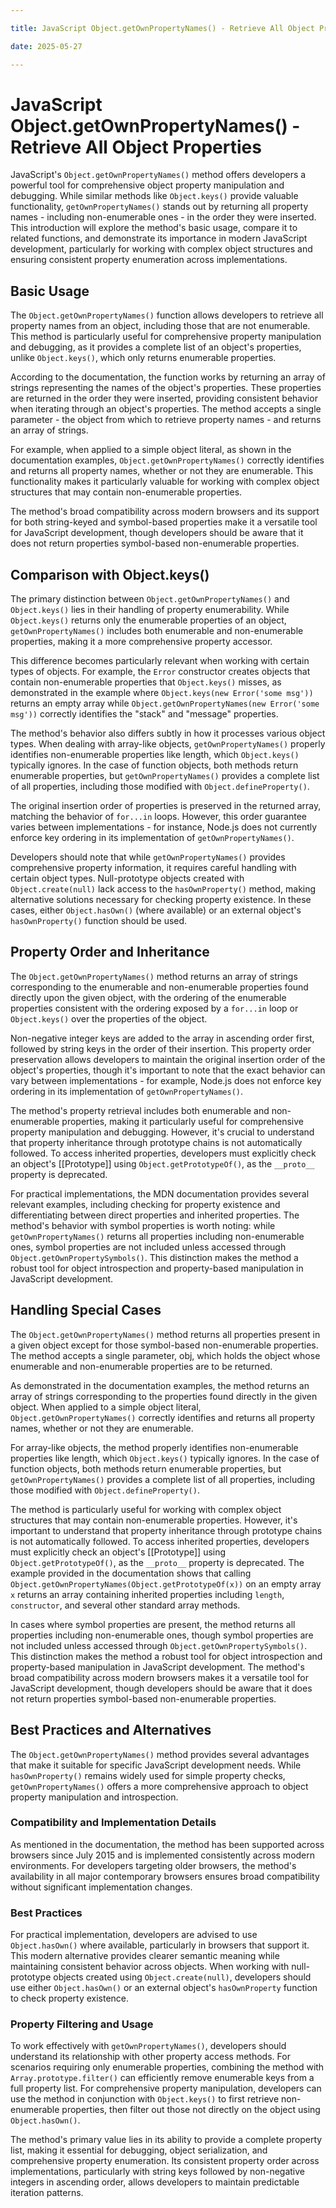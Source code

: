 ```yaml
---

title: JavaScript Object.getOwnPropertyNames() - Retrieve All Object Properties

date: 2025-05-27

---
```



# JavaScript Object.getOwnPropertyNames() - Retrieve All Object Properties

JavaScript's `Object.getOwnPropertyNames()` method offers developers a powerful tool for comprehensive object property manipulation and debugging. While similar methods like `Object.keys()` provide valuable functionality, `getOwnPropertyNames()` stands out by returning all property names - including non-enumerable ones - in the order they were inserted. This introduction will explore the method's basic usage, compare it to related functions, and demonstrate its importance in modern JavaScript development, particularly for working with complex object structures and ensuring consistent property enumeration across implementations.


## Basic Usage

The `Object.getOwnPropertyNames()` function allows developers to retrieve all property names from an object, including those that are not enumerable. This method is particularly useful for comprehensive property manipulation and debugging, as it provides a complete list of an object's properties, unlike `Object.keys()`, which only returns enumerable properties.

According to the documentation, the function works by returning an array of strings representing the names of the object's properties. These properties are returned in the order they were inserted, providing consistent behavior when iterating through an object's properties. The method accepts a single parameter - the object from which to retrieve property names - and returns an array of strings.

For example, when applied to a simple object literal, as shown in the documentation examples, `Object.getOwnPropertyNames()` correctly identifies and returns all property names, whether or not they are enumerable. This functionality makes it particularly valuable for working with complex object structures that may contain non-enumerable properties.

The method's broad compatibility across modern browsers and its support for both string-keyed and symbol-based properties make it a versatile tool for JavaScript development, though developers should be aware that it does not return properties symbol-based non-enumerable properties.


## Comparison with Object.keys()

The primary distinction between `Object.getOwnPropertyNames()` and `Object.keys()` lies in their handling of property enumerability. While `Object.keys()` returns only the enumerable properties of an object, `getOwnPropertyNames()` includes both enumerable and non-enumerable properties, making it a more comprehensive property accessor.

This difference becomes particularly relevant when working with certain types of objects. For example, the `Error` constructor creates objects that contain non-enumerable properties that `Object.keys()` misses, as demonstrated in the example where `Object.keys(new Error('some msg'))` returns an empty array while `Object.getOwnPropertyNames(new Error('some msg'))` correctly identifies the "stack" and "message" properties.

The method's behavior also differs subtly in how it processes various object types. When dealing with array-like objects, `getOwnPropertyNames()` properly identifies non-enumerable properties like length, which `Object.keys()` typically ignores. In the case of function objects, both methods return enumerable properties, but `getOwnPropertyNames()` provides a complete list of all properties, including those modified with `Object.defineProperty()`.

The original insertion order of properties is preserved in the returned array, matching the behavior of `for...in` loops. However, this order guarantee varies between implementations - for instance, Node.js does not currently enforce key ordering in its implementation of `getOwnPropertyNames()`.

Developers should note that while `getOwnPropertyNames()` provides comprehensive property information, it requires careful handling with certain object types. Null-prototype objects created with `Object.create(null)` lack access to the `hasOwnProperty()` method, making alternative solutions necessary for checking property existence. In these cases, either `Object.hasOwn()` (where available) or an external object's `hasOwnProperty()` function should be used.


## Property Order and Inheritance

The `Object.getOwnPropertyNames()` method returns an array of strings corresponding to the enumerable and non-enumerable properties found directly upon the given object, with the ordering of the enumerable properties consistent with the ordering exposed by a `for...in` loop or `Object.keys()` over the properties of the object.

Non-negative integer keys are added to the array in ascending order first, followed by string keys in the order of their insertion. This property order preservation allows developers to maintain the original insertion order of the object's properties, though it's important to note that the exact behavior can vary between implementations - for example, Node.js does not enforce key ordering in its implementation of `getOwnPropertyNames()`.

The method's property retrieval includes both enumerable and non-enumerable properties, making it particularly useful for comprehensive property manipulation and debugging. However, it's crucial to understand that property inheritance through prototype chains is not automatically followed. To access inherited properties, developers must explicitly check an object's [[Prototype]] using `Object.getPrototypeOf()`, as the `__proto__` property is deprecated.

For practical implementations, the MDN documentation provides several relevant examples, including checking for property existence and differentiating between direct properties and inherited properties. The method's behavior with symbol properties is worth noting: while `getOwnPropertyNames()` returns all properties including non-enumerable ones, symbol properties are not included unless accessed through `Object.getOwnPropertySymbols()`. This distinction makes the method a robust tool for object introspection and property-based manipulation in JavaScript development.


## Handling Special Cases

The `Object.getOwnPropertyNames()` method returns all properties present in a given object except for those symbol-based non-enumerable properties. The method accepts a single parameter, obj, which holds the object whose enumerable and non-enumerable properties are to be returned.

As demonstrated in the documentation examples, the method returns an array of strings corresponding to the properties found directly in the given object. When applied to a simple object literal, `Object.getOwnPropertyNames()` correctly identifies and returns all property names, whether or not they are enumerable.

For array-like objects, the method properly identifies non-enumerable properties like length, which `Object.keys()` typically ignores. In the case of function objects, both methods return enumerable properties, but `getOwnPropertyNames()` provides a complete list of all properties, including those modified with `Object.defineProperty()`.

The method is particularly useful for working with complex object structures that may contain non-enumerable properties. However, it's important to understand that property inheritance through prototype chains is not automatically followed. To access inherited properties, developers must explicitly check an object's [[Prototype]] using `Object.getPrototypeOf()`, as the `__proto__` property is deprecated. The example provided in the documentation shows that calling `Object.getOwnPropertyNames(Object.getPrototypeOf(x))` on an empty array `x` returns an array containing inherited properties including `length`, `constructor`, and several other standard array methods.

In cases where symbol properties are present, the method returns all properties including non-enumerable ones, though symbol properties are not included unless accessed through `Object.getOwnPropertySymbols()`. This distinction makes the method a robust tool for object introspection and property-based manipulation in JavaScript development. The method's broad compatibility across modern browsers makes it a versatile tool for JavaScript development, though developers should be aware that it does not return properties symbol-based non-enumerable properties.


## Best Practices and Alternatives

The `Object.getOwnPropertyNames()` method provides several advantages that make it suitable for specific JavaScript development needs. While `hasOwnProperty()` remains widely used for simple property checks, `getOwnPropertyNames()` offers a more comprehensive approach to object property manipulation and introspection.


### Compatibility and Implementation Details

As mentioned in the documentation, the method has been supported across browsers since July 2015 and is implemented consistently across modern environments. For developers targeting older browsers, the method's availability in all major contemporary browsers ensures broad compatibility without significant implementation changes.


### Best Practices

For practical implementation, developers are advised to use `Object.hasOwn()` where available, particularly in browsers that support it. This modern alternative provides clearer semantic meaning while maintaining consistent behavior across objects. When working with null-prototype objects created using `Object.create(null)`, developers should use either `Object.hasOwn()` or an external object's `hasOwnProperty` function to check property existence.


### Property Filtering and Usage

To work effectively with `getOwnPropertyNames()`, developers should understand its relationship with other property access methods. For scenarios requiring only enumerable properties, combining the method with `Array.prototype.filter()` can efficiently remove enumerable keys from a full property list. For comprehensive property manipulation, developers can use the method in conjunction with `Object.keys()` to first retrieve non-enumerable properties, then filter out those not directly on the object using `Object.hasOwn()`.

The method's primary value lies in its ability to provide a complete property list, making it essential for debugging, object serialization, and comprehensive property enumeration. Its consistent property order across implementations, particularly with string keys followed by non-negative integers in ascending order, allows developers to maintain predictable iteration patterns.

